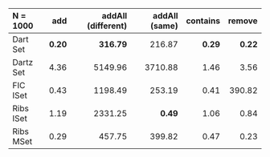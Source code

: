 | N = 1000 | add | addAll (different) | addAll (same) | contains | remove |
| :--- | ---: | ---: | ---: | ---: | ---: |
| Dart Set | **0.20** | **316.79** | 216.87 | **0.29** | **0.22** |
| Dartz Set | 4.36 | 5149.96 | 3710.88 | 1.46 | 3.56 |
| FIC ISet | 0.43 | 1198.49 | 253.19 | 0.41 | 390.82 |
| Ribs ISet | 1.19 | 2331.25 | **0.49** | 1.06 | 0.84 |
| Ribs MSet | 0.29 | 457.75 | 399.82 | 0.47 | 0.23 |
